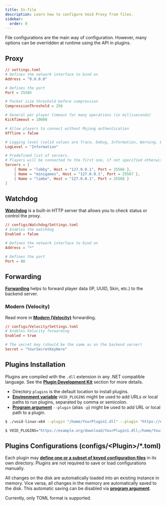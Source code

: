 ```yaml
---
title: In-file
description: Learn how to configure Void Proxy from files.
sidebar:
  order: 0
---
```


File configurations are the main way of configuration.
However, many options can be overridden at runtime using the API in plugins.

## Proxy

```toml
// settings.toml
# Defines the network interface to bind on
Address = "0.0.0.0"

# Defines the port
Port = 25565

# Packet size threshold before compression
CompressionThreshold = 256

# General per player timeout for many operations (in milliseconds)
KickTimeout = 10000

# Allow players to connect without Mojang authentication
Offline = false

# Logging level (valid values are Trace, Debug, Information, Warning, Error, Critical)
LogLevel = "Information"

# Predefined list of servers. 
# Players will be connected to the first one, if not specified otherwise from plugins.
Servers = [
	{ Name = "lobby", Host = "127.0.0.1", Port = 25566 },
	{ Name = "minigames", Host = "127.0.0.1", Port = 25567 },
	{ Name = "limbo", Host = "127.0.0.1", Port = 25568 }
]
```

## Watchdog
[**Watchdog**](/docs/watchdog) is a built-in HTTP server that allows you to check status or control the proxy.

```toml
// configs/Watchdog/Settings.toml
# Enables the watchdog
Enabled = false

# Defines the network interface to bind on
Address = "*"

# Defines the port
Port = 80
```

## Forwarding
[**Forwarding**](/docs/forwardings/forwarding-overview) helps to forward player data (IP, UUID, Skin, etc.) to the backend server.

### Modern (Velocity)
Read more in [**Modern (Velocity)**](/docs/forwardings/modern) forwarding.

```toml
// configs/Velocity/Settings.toml
# Enables Velocity forwarding
Enabled = true

# The secret key (should be the same as on the backend server)
Secret = "YourSecretKeyHere"
```

## Plugins Installation

Plugins are compiled with the `.dll` extension in any .NET compatible language.
See the [**Plugin Development Kit**](/docs/developing-plugins/development-kit) section for more details.

- Directory `plugins` is the default location to install plugins.
- [**Environment variable**](/docs/configuration/environment-variables/#plugins) `VOID_PLUGINS` might be used to add URLs or local paths to run plugins, separated by comma or semicolon.
- [**Program argument**](/docs/configuration/program-arguments#plugins) `--plugin` (alias `-p`) might be used to add URL or local path to a plugin.

```bash title="Program Argument Example"
$ ./void-linux-x64 --plugin "/home/YourPlugin1.dll" --plugin "https://example.org/download/YourPlugin2.dll"
```
```bash title="Environment Variable Example"
$ VOID_PLUGINS="https://example.org/download/YourPlugin1.dll;/home/YourPlugin2.dll" ./void-linux-x64
```

## Plugins Configurations (configs/\<Plugin\>/*.toml)

Each plugin may [**define one or a subset of keyed configuration files**](/docs/developing-plugins/configuration/) in its own directory. 
Plugins are not required to save or load configurations manually. 

All changes on the disk are automatically loaded into an existing instance in memory.
Vice versa, all changes in the memory are automatically saved to the disk. This automatic saving can be disabled via [**program argument**](/docs/configuration/program-arguments/#file-configuration).

Currently, only TOML format is supported.
